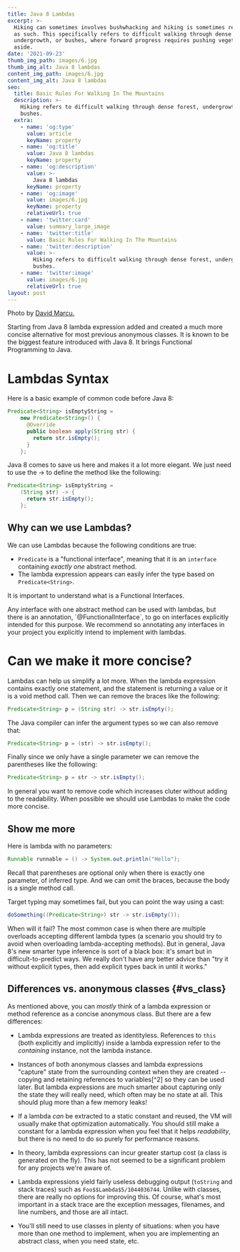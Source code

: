 ```yaml
---
title: Java 8 Lambdas
excerpt: >-
  Hiking can sometimes involves bushwhacking and hiking is sometimes referred to
  as such. This specifically refers to difficult walking through dense forest,
  undergrowth, or bushes, where forward progress requires pushing vegetation
  aside.
date: '2021-09-23'
thumb_img_path: images/6.jpg
thumb_img_alt: Java 8 lambdas
content_img_path: images/6.jpg
content_img_alt: Java 8 lambdas
seo:
  title: Basic Rules For Walking In The Mountains
  description: >-
    Hiking refers to difficult walking through dense forest, undergrowth, or
    bushes.
  extra:
    - name: 'og:type'
      value: article
      keyName: property
    - name: 'og:title'
      value: Java 8 lambdas
      keyName: property
    - name: 'og:description'
      value: >-
        Java 8 lambdas
      keyName: property
    - name: 'og:image'
      value: images/6.jpg
      keyName: property
      relativeUrl: true
    - name: 'twitter:card'
      value: summary_large_image
    - name: 'twitter:title'
      value: Basic Rules For Walking In The Mountains
    - name: 'twitter:description'
      value: >-
        Hiking refers to difficult walking through dense forest, undergrowth, or
        bushes.
    - name: 'twitter:image'
      value: images/6.jpg
      relativeUrl: true
layout: post
---
```


Photo by [David Marcu.](https://unsplash.com/photos/wcHCzgo0_mQ)

Starting from Java 8 lambda expression added and created a much more concise alternative for most previous anonymous classes. It is known to be the biggest feature introduced with Java 8. It brings Functional Programming to Java.

# Lambdas Syntax
Here is a basic example of common code before Java 8:
```java
Predicate<String> isEmptyString =
    new Predicate<String>() {
      @Override
      public boolean apply(String str) {
        return str.isEmpty();
      }
    };
```

Java 8 comes to save us here and makes it a lot more elegant. We just need to use the -> to define the method like the following:

```java
Predicate<String> isEmptyString =
    (String str) -> {
      return str.isEmpty();
    };
```

## Why can we use Lambdas?
We can use Lambdas because the following conditions are true:
*   `Predicate` is a "functional interface", meaning that it is an
    `interface` containing *exactly one* abstract method.
*   The lambda expression appears can easily infer the type based on 
    `Predicate<String>`.

It is important to understand what is a Functional Interfaces.

<div class="note">Any interface with one abstract method can be used with lambdas, but there is an annotation, `@FunctionalInterface`, to go on interfaces explicitly intended for this purpose. We recommend so annotating any interfaces in your project you explicitly intend to implement with lambdas.
</div>

# Can we make it more concise?

Lambdas can help us simplify a lot more. When the lambda expression contains exactly one statement, and the statement is returning a value or it is a void method call. Then we can remove the braces like the following:

```java
Predicate<String> p = (String str) -> str.isEmpty();
```

The Java compiler can infer the argument types so we can also remove that:

```java
Predicate<String> p = (str) -> str.isEmpty();
```

Finally since we only have a single parameter we can remove the parentheses like the following:

```java
Predicate<String> p = str -> str.isEmpty();
```

In general you want to remove code which increases cluter without adding to the readability. When possible we should use Lambdas to make the code more concise.

## Show me more

Here is lambda with no parameters:

```java
Runnable runnable = () -> System.out.println("Hello");
```

Recall that parentheses are optional only when there is exactly one parameter,
of inferred type. And we can omit the braces, because the body is a single
method call.

Target typing may sometimes fail, but you can point the way using a cast:

```java
doSomething((Predicate<String>) str -> str.isEmpty());
```

When will it fail? The most common case is when there are multiple overloads
accepting different lambda types (a scenario you should try to avoid when
overloading lambda-accepting methods). But in general, Java 8's new smarter type
inference is sort of a black box: it's smart but in difficult-to-predict ways.
We really don't have any better advice than "try it without explicit types, then
add explicit types back in until it works."

## Differences vs. anonymous classes {#vs_class}

As mentioned above, you can *mostly* think of a lambda expression or method
reference as a concise anonymous class. But there are a few differences:

*   Lambda expressions are treated as identityless. References to `this` (both
    explicitly and implicitly) inside a lambda expression refer to the
    *containing* instance, not the lambda instance.

*   Instances of both anonymous classes and lambda expressions "capture" state
    from the surrounding context when they are created -- copying and retaining
    references to variables[^2] so they can be used later. But lambda
    expressions are much smarter about capturing only the state they will really
    need, which often may be no state at all. This should plug more than a few
    memory leaks!

*   If a lambda *can* be extracted to a static constant and reused, the VM will
    usually make that optimization automatically. You should still make a
    constant for a lambda expression when you feel that it helps *readability*,
    but there is no need to do so purely for performance reasons.

*   In theory, lambda expressions can incur greater startup cost (a class is
    generated on the fly). This has not seemed to be a significant problem for
    any projects we're aware of.

*   Lambda expressions yield fairly useless debugging output (`toString` and
    stack traces) such as `Foo$$Lambda$5/1044036744`. Unlike with classes, there
    are really no options for improving this. Of course, what's most important
    in a stack trace are the exception messages, filenames, and line numbers,
    and those are all intact.

*   You'll still need to use classes in plenty of situations: when you have more
    than one method to implement, when you are implementing an abstract class,
    when you need state, etc.
